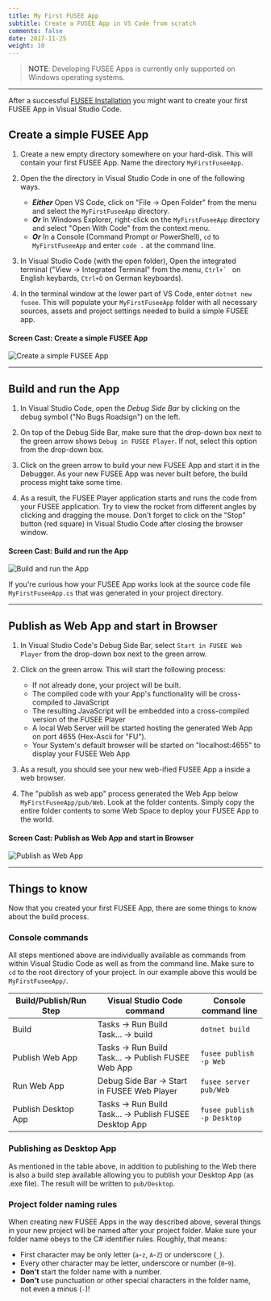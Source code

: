 ```yaml
---
title: My First FUSEE App
subtitle: Create a FUSEE App in VS Code from scratch
comments: false
date: 2017-11-25
weight: 10
---
```


>  **NOTE**: Developing FUSEE Apps is currently only supported on Windows operating systems.

-------------

After a successful
[FUSEE Installation](../install-fusee/) you might want to create your first FUSEE App in 
Visual Studio Code.


## Create a simple FUSEE App

1. Create a new empty directory somewhere on your hard-disk. This will contain your first FUSEE App.
   Name the directory `MyFirstFuseeApp`.

2. Open the the directory in Visual Studio Code in one of the following ways.
   - ***Either*** Open VS Code, click on "File &rarr; Open Folder" from the menu and select the `MyFirstFuseeApp` directory. 
   - ***Or*** In Windows Explorer, right-click on the `MyFirstFuseeApp` directory and select "Open With Code" from the context menu.
   - ***Or*** In a Console (Command Prompt or PowerShell), `cd` to `MyFirstFuseeApp` and enter `code .` at the command line.

3. In Visual Studio Code (with the open folder), Open the integrated terminal ("View &rarr; Integrated Terminal" from the menu, ``Ctrl+` `` on English 
   keybards, `Ctrl+Ö` on German keyboards).

4. In the terminal window at the lower part of VS Code, enter `dotnet new fusee`.
   This will populate your `MyFirstFuseeApp` folder with all necessary sources, assets and project
   settings needed to build a simple FUSEE app.

#### Screen Cast: Create a simple FUSEE App
![Create a simple FUSEE App](createsimplefuseeapp.gif)

-------------

## Build and run the App

1. In Visual Studio Code, open the *Debug Side Bar* by clicking on the debug symbol ("No Bugs Roadsign") on the left.

2. On top of the Debug Side Bar, make sure that the drop-down box next to the green arrow shows `Debug in FUSEE Player`.
   If not, select this option from the drop-down box.

3. Click on the green arrow to build your new FUSEE App and start it in the Debugger. As your new FUSEE App was
   never built before, the build process might take some time.

4. As a result, the FUSEE Player application starts and runs the code from your FUSEE application. Try to 
   view the rocket from different angles by clicking and dragging the mouse. Don't forget to click on the 
   "Stop" button (red square) in Visual Studio Code after closing the browser window.

#### Screen Cast: Build and run the App
![Build and run the App](buildandruntheapp.gif)

If you're curious how your FUSEE App works look at the source code file `MyFirstFuseeApp.cs` that was generated 
in your project directory.

-------------

## Publish as Web App and start in Browser

1. In Visual Studio Code's Debug Side Bar, select `Start in FUSEE Web Player` from the drop-down box next
   to the green arrow.

2. Click on the green arrow. This will start the following process:
   - If not already done, your project will be built.
   - The compiled code with your App's functionality will be cross-compiled to JavaScript
   - The resulting JavaScript will be embedded into a cross-compiled version of the FUSEE Player
   - A local Web Server will be started hosting the generated Web App on port 4655 (Hex-Ascii for "FU").
   - Your System's default browser will be started on "localhost:4655" to display your FUSEE Web App

3. As a result, you should see your new web-ified FUSEE App a inside a web browser.

4. The "publish as web app" process generated the Web App below `MyFirstFuseeApp/pub/Web`. Look at the 
   folder contents. Simply copy the entire folder contents to some Web Space to deploy your FUSEE App
   to the world.

#### Screen Cast: Publish as Web App and start in Browser
![Publish as Web App](publishaswebapp.gif)

-------------

## Things to know

Now that you created your first FUSEE App, there are some things to know about the build process.

### Console commands
All steps mentioned above are individually available as commands from within Visual Studio Code
as well as from the command line. Make sure to `cd` to the root directory of your project. In our
example above this would be `MyFirstFuseeApp/`.

Build/Publish/Run Step |  Visual Studio Code command  |  Console command line 
-----------------------|------------------------------|-----------------------
Build                  | Tasks &rarr; Run Build Task... &rarr; build | `dotnet build`
Publish Web App        | Tasks &rarr; Run Build Task... &rarr; Publish FUSEE Web App | `fusee publish -p Web`
Run Web App            | Debug Side Bar &rarr; Start in FUSEE Web Player | `fusee server pub/Web`
Publish Desktop App    | Tasks &rarr; Run Build Task... &rarr; Publish FUSEE Desktop App | `fusee publish -p Desktop`

### Publishing as Desktop App

As mentioned in the table above, in addition to publishing to the Web there is also a build step available allowing you to 
publish your Desktop App (as .exe file). The result will be written to `pub/Desktop`.


### Project folder naming rules

When creating new FUSEE Apps in the way described above, several things in your new project will be named 
after your project folder. Make sure your folder name obeys to the C# identifier rules. Roughly, that means:

- First character may be only letter (`a`-`z`, `A`-`Z`) or underscore (`_`).
- Every other character may be letter, underscore or number (`0`-`9`).
- **Don't** start the folder name with a number.
- **Don't** use punctuation or other special characters in the folder name, not even a minus (`-`)!

  


